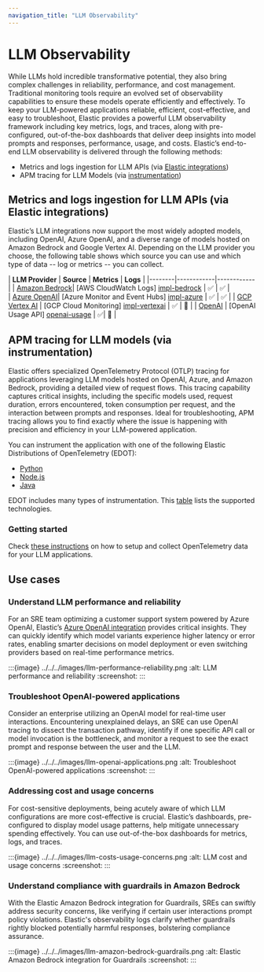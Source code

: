 ```yaml
---
navigation_title: "LLM Observability"
---
```


# LLM Observability

While LLMs hold incredible transformative potential, they also bring complex challenges in reliability, performance, and cost management. Traditional monitoring tools require an evolved set of observability capabilities to ensure these models operate efficiently and effectively.
To keep your LLM-powered applications reliable, efficient, cost-effective, and easy to troubleshoot, Elastic provides a powerful LLM observability framework including key metrics, logs, and traces, along with pre-configured, out-of-the-box dashboards that deliver deep insights into model prompts and responses, performance, usage, and costs.
Elastic’s end-to-end LLM observability is delivered through the following methods: 

- Metrics and logs ingestion for LLM APIs (via [Elastic integrations](https://www.elastic.co/guide/en/integrations/current/introduction.html))
- APM tracing for LLM Models (via [instrumentation](https://elastic.github.io/opentelemetry/))

## Metrics and logs ingestion for LLM APIs (via Elastic integrations)

Elastic’s LLM integrations now support the most widely adopted models, including OpenAI, Azure OpenAI, and a diverse range of models hosted on Amazon Bedrock and Google Vertex AI. Depending on the LLM provider you choose, the following table shows which source you can use and which type of data -- log or metrics -- you can collect.

| **LLM Provider**  | **Source**  | **Metrics** | **Logs** | 
|--------|------------|------------|
| [Amazon Bedrock](https://www.elastic.co/guide/en/integrations/current/aws_bedrock.html)| [AWS CloudWatch Logs] [impl-bedrock](https://github.com/elastic/integrations/tree/main/packages/aws_bedrock#compatibility) | ✅ | ✅ |  
| [Azure OpenAI](https://www.elastic.co/guide/en/integrations/current/azure_openai.html)| [Azure Monitor and Event Hubs] [impl-azure](https://github.com/elastic/integrations/tree/main/packages/azure_openai#azure-openai-integration) | ✅ | ✅ | 
| [GCP Vertex AI](https://www.elastic.co/guide/en/integrations/current/gcp_vertexai.html) | [GCP Cloud Monitoring] [impl-vertexai](https://github.com/elastic/integrations/tree/main/packages/gcp_vertexai#overview)  | ✅ | 🚧 | 
| [OpenAI](https://www.elastic.co/guide/en/integrations/current/openai.html) | [OpenAI Usage API] [openai-usage](https://platform.openai.com/docs/api-reference/usage) | ✅| 🚧 | 

## APM tracing for LLM models (via instrumentation)

Elastic offers specialized OpenTelemetry Protocol (OTLP) tracing for applications leveraging LLM models hosted on OpenAI, Azure, and Amazon Bedrock, providing a detailed view of request flows. This tracing capability captures critical insights, including the specific models used, request duration, errors encountered, token consumption per request, and the interaction between prompts and responses. Ideal for troubleshooting, APM tracing allows you to find exactly where the issue is happening with precision and efficiency in your LLM-powered application. 

You can instrument the application with one of the following Elastic Distributions of OpenTelemetry (EDOT):

- [Python](https://github.com/elastic/elastic-otel-python)
- [Node.js](https://github.com/elastic/elastic-otel-node)
- [Java](https://github.com/elastic/elastic-otel-java)

EDOT includes many types of instrumentation. This [table](https://elastic.github.io/opentelemetry/use-cases/llm/#supported-technologies) lists the supported technologies.

### Getting started

Check [these instructions](https://elastic.github.io/opentelemetry/use-cases/llm/) on how to setup and collect OpenTelemetry data for your LLM applications. 

## Use cases

### Understand LLM performance and reliability

For an SRE team optimizing a customer support system powered by Azure OpenAI, Elastic’s [Azure OpenAI integration](https://www.elastic.co/guide/en/integrations/current/azure_openai.html) provides critical insights. They can quickly identify which model variants experience higher latency or error rates, enabling smarter decisions on model deployment or even switching providers based on real-time performance metrics.

:::{image} ../../../images/llm-performance-reliability.png
:alt:  LLM performance and reliability
:screenshot:
:::

### Troubleshoot OpenAI-powered applications

Consider an enterprise utilizing an OpenAI model for real-time user interactions. Encountering unexplained delays, an SRE can use OpenAI tracing to dissect the transaction pathway, identify if one specific API call or model invocation is the bottleneck, and monitor a request to see the exact prompt and response between the user and the LLM. 

:::{image} ../../../images/llm-openai-applications.png
:alt:  Troubleshoot OpenAI-powered applications
:screenshot:
:::

### Addressing cost and usage concerns

For cost-sensitive deployments, being acutely aware of which LLM configurations are more cost-effective is crucial. Elastic’s dashboards, pre-configured to display model usage patterns, help mitigate unnecessary spending effectively. You can use out-of-the-box dashboards for metrics, logs, and traces.

:::{image} ../../../images/llm-costs-usage-concerns.png
:alt:  LLM cost and usage concerns
:screenshot:
:::

### Understand compliance with guardrails in Amazon Bedrock

With the Elastic Amazon Bedrock integration for Guardrails, SREs can swiftly address security concerns, like verifying if certain user interactions prompt policy violations. Elastic's observability logs clarify whether guardrails rightly blocked potentially harmful responses, bolstering compliance assurance.

:::{image} ../../../images/llm-amazon-bedrock-guardrails.png
:alt:  Elastic Amazon Bedrock integration for Guardrails
:screenshot:
:::

